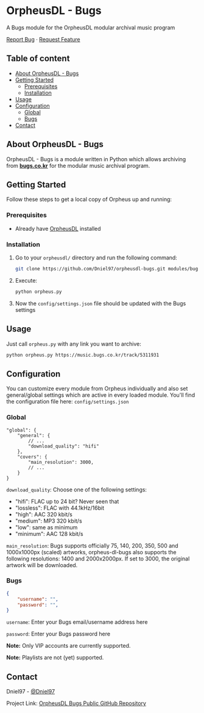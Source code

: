 <!-- PROJECT INTRO -->

OrpheusDL - Bugs
================

A Bugs module for the OrpheusDL modular archival music program

[Report Bug](https://github.com/Dniel97/orpheusdl-bugs/issues)
·
[Request Feature](https://github.com/Dniel97/orpheusdl-bugs/issues)


## Table of content

- [About OrpheusDL - Bugs](#about-orpheusdl-bugs)
- [Getting Started](#getting-started)
    - [Prerequisites](#prerequisites)
    - [Installation](#installation)
- [Usage](#usage)
- [Configuration](#configuration)
    - [Global](#global)
    - [Bugs](#bugs)
- [Contact](#contact)



<!-- ABOUT ORPHEUS -->
## About OrpheusDL - Bugs

OrpheusDL - Bugs is a module written in Python which allows archiving from **[bugs.co.kr](https://music.bugs.co.kr/)** for the modular music archival program.


<!-- GETTING STARTED -->
## Getting Started

Follow these steps to get a local copy of Orpheus up and running:

### Prerequisites

* Already have [OrpheusDL](https://github.com/yarrm80s/orpheusdl) installed

### Installation

1. Go to your `orpheusdl/` directory and run the following command:
   ```sh
   git clone https://github.com/Dniel97/orpheusdl-bugs.git modules/bugs
   ```
2. Execute:
   ```sh
   python orpheus.py
   ```
3. Now the `config/settings.json` file should be updated with the Bugs settings

<!-- USAGE EXAMPLES -->
## Usage

Just call `orpheus.py` with any link you want to archive:

```sh
python orpheus.py https://music.bugs.co.kr/track/5311931
```

<!-- CONFIGURATION -->
## Configuration

You can customize every module from Orpheus individually and also set general/global settings which are active in every
loaded module. You'll find the configuration file here: `config/settings.json`

### Global

```json5
"global": {
    "general": {
        // ...
        "download_quality": "hifi"
    },
    "covers": {
	    "main_resolution": 3000,
	    // ...
    }
}
```

`download_quality`: Choose one of the following settings:
* "hifi": FLAC up to 24 bit? Never seen that
* "lossless": FLAC with 44.1kHz/16bit
* "high": AAC 320 kbit/s
* "medium": MP3 320 kbit/s
* "low": same as minimum
* "minimum": AAC 128 kbit/s

`main_resolution`: Bugs supports officially 75, 140, 200, 350, 500 and 1000x1000px (scaled) artworks, orpheus-dl-bugs
also supports the following resolutions: 1400 and 2000x2000px. If set to 3000, the original artwork will be downloaded.

### Bugs
```json
{
    "username": "",
    "password": "",
}
```
`username`: Enter your Bugs email/username address here

`password`: Enter your Bugs password here

**Note:** Only VIP accounts are currently supported.

**Note:** Playlists are not (yet) supported.

<!-- Contact -->
## Contact

Dniel97 - [@Dniel97](https://github.com/Dniel97)

Project Link: [OrpheusDL Bugs Public GitHub Repository](https://github.com/Dniel97/orpheusdl-bugs)
